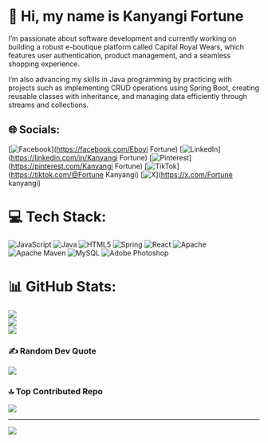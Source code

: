 # 👋 Hi, my name is Kanyangi Fortune

I’m passionate about software development and currently working on building a robust e-boutique platform called Capital Royal Wears, which features user authentication, product management, and a seamless shopping experience.

I’m also advancing my skills in Java programming by practicing with projects such as implementing CRUD operations using Spring Boot, creating reusable classes with inheritance, and managing data efficiently through streams and collections.


## 🌐 Socials:
[![Facebook](https://img.shields.io/badge/Facebook-%231877F2.svg?logo=Facebook&logoColor=white)](https://facebook.com/Eboyi Fortune) [![LinkedIn](https://img.shields.io/badge/LinkedIn-%230077B5.svg?logo=linkedin&logoColor=white)](https://linkedin.com/in/Kanyangi Fortune) [![Pinterest](https://img.shields.io/badge/Pinterest-%23E60023.svg?logo=Pinterest&logoColor=white)](https://pinterest.com/Kanyangi Fortune) [![TikTok](https://img.shields.io/badge/TikTok-%23000000.svg?logo=TikTok&logoColor=white)](https://tiktok.com/@Fortune Kanyangi) [![X](https://img.shields.io/badge/X-black.svg?logo=X&logoColor=white)](https://x.com/Fortune kanyangi) 

# 💻 Tech Stack:
![JavaScript](https://img.shields.io/badge/javascript-%23323330.svg?style=for-the-badge&logo=javascript&logoColor=%23F7DF1E) ![Java](https://img.shields.io/badge/java-%23ED8B00.svg?style=for-the-badge&logo=openjdk&logoColor=white) ![HTML5](https://img.shields.io/badge/html5-%23E34F26.svg?style=for-the-badge&logo=html5&logoColor=white) ![Spring](https://img.shields.io/badge/spring-%236DB33F.svg?style=for-the-badge&logo=spring&logoColor=white) ![React](https://img.shields.io/badge/react-%2320232a.svg?style=for-the-badge&logo=react&logoColor=%2361DAFB) ![Apache](https://img.shields.io/badge/apache-%23D42029.svg?style=for-the-badge&logo=apache&logoColor=white) ![Apache Maven](https://img.shields.io/badge/Apache%20Maven-C71A36?style=for-the-badge&logo=Apache%20Maven&logoColor=white) ![MySQL](https://img.shields.io/badge/mysql-4479A1.svg?style=for-the-badge&logo=mysql&logoColor=white) ![Adobe Photoshop](https://img.shields.io/badge/adobe%20photoshop-%2331A8FF.svg?style=for-the-badge&logo=adobe%20photoshop&logoColor=white)
# 📊 GitHub Stats:
![](https://github-readme-stats.vercel.app/api?username=FORTUNEbk&theme=dark&hide_border=false&include_all_commits=false&count_private=false)<br/>
![](https://github-readme-streak-stats.herokuapp.com/?user=FORTUNEbk&theme=dark&hide_border=false)<br/>
![](https://github-readme-stats.vercel.app/api/top-langs/?username=FORTUNEbk&theme=dark&hide_border=false&include_all_commits=false&count_private=false&layout=compact)

### ✍️ Random Dev Quote
![](https://quotes-github-readme.vercel.app/api?type=horizontal&theme=radical)

### 🔝 Top Contributed Repo
![](https://github-contributor-stats.vercel.app/api?username=FORTUNEbk&limit=5&theme=dark&combine_all_yearly_contributions=true)

---
[![](https://visitcount.itsvg.in/api?id=FORTUNEbk&icon=0&color=0)](https://visitcount.itsvg.in)

<!-- Proudly created with GPRM ( https://gprm.itsvg.in ) -->
